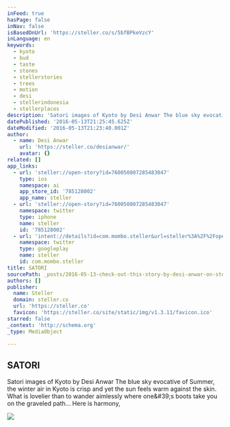 ```yaml
---
inFeed: true
hasPage: false
inNav: false
isBasedOnUrl: 'https://steller.co/s/5bfBPkeVzcY'
inLanguage: en
keywords:
  - kyoto
  - bud
  - taste
  - stones
  - stellerstories
  - trees
  - motion
  - desi
  - stellerindonesia
  - stellerplaces
description: 'Satori images of Kyoto by Desi Anwar The blue sky evocative of Summer, the winter air in Kyoto is crisp and yet the sun feels warm against the skin. What is lovelier than to wander aimlessly where one&#39;s boots take you on the graveled path... Here is harmony,'
datePublished: '2016-05-13T21:25:45.625Z'
dateModified: '2016-05-13T21:23:40.001Z'
author:
  - name: Desi Anwar
    url: 'https://steller.co/desianwar/'
    avatar: {}
related: []
app_links:
  - url: 'steller://open-story?id=760050807285483047'
    type: ios
    namespace: ai
    app_store_id: '785128002'
    app_name: steller
  - url: 'steller://open-story?id=760050807285483047'
    namespace: twitter
    type: iphone
    name: steller
    id: '785128002'
  - url: 'intent://details?id=com.mombo.steller&url=steller%3A%2F%2Fopen-story%3Fid%3D760050807285483047#Intent;scheme=market;action=android.intent.action.VIEW;package=com.android.vending;end'
    namespace: twitter
    type: googleplay
    name: steller
    id: com.mombo.steller
title: SATORI
sourcePath: _posts/2016-05-13-check-out-this-story-by-desi-anwar-on-stellerstories.md
authors: []
publisher:
  name: Steller
  domain: steller.co
  url: 'https://steller.co'
  favicon: 'https://steller.co/site/static/img/v1.3.11/favicon.ico'
starred: false
_context: 'http://schema.org'
_type: MediaObject

---
```

<article style=""><h1>SATORI</h1><p>Satori images of Kyoto by Desi Anwar The blue sky evocative of Summer, the winter air in Kyoto is crisp and yet the sun feels warm against the skin. What is lovelier than to wander aimlessly where one&amp;#39;s boots take you on the graveled path... Here is harmony,</p><img src="https://s3-us-west-2.amazonaws.com/the-grid-img/p/9d31dec96c5634d84ffd7f0560ac1ed667907a2f.jpg" /></article>
